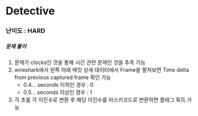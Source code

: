 # Detective

### 난이도 : HARD

##### 문제 풀이

1. 문제가 clocks인 것을 통해 시간 관련 문제인 것을 추측 가능
2. wireshark에서 왼쪽 아래 패킷 상세 데이터에서 Frame을 펼쳐보면 Time delta from previous captured frame 확인 가능
    - 0.4... seconds 이하인 경우 : 0
    - 0.5... seconds 이상인 경우 : 1
3. 각 초를 각 이진수로 변환 후 해당 이진수를 아스키코드로 변환하면 플래그 획득 가능